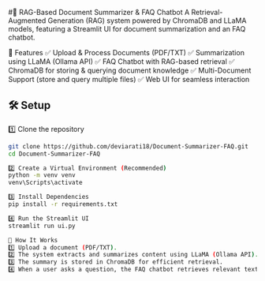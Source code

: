 #🧠 RAG-Based Document Summarizer & FAQ Chatbot
A Retrieval-Augmented Generation (RAG) system powered by ChromaDB and LLaMA models, featuring a Streamlit UI for document summarization and an FAQ chatbot.

🚀 Features
✅ Upload & Process Documents (PDF/TXT)
✅ Summarization using LLaMA (Ollama API)
✅ FAQ Chatbot with RAG-based retrieval
✅ ChromaDB for storing & querying document knowledge
✅ Multi-Document Support (store and query multiple files)
✅ Web UI for seamless interaction

## 🛠 Setup
1️⃣ Clone the repository  
```sh
git clone https://github.com/deviarati18/Document-Summarizer-FAQ.git
cd Document-Summarizer-FAQ

2️⃣ Create a Virtual Environment (Recommended)
python -m venv venv
venv\Scripts\activate

3️⃣ Install Dependencies
pip install -r requirements.txt

4️⃣ Run the Streamlit UI
streamlit run ui.py

📌 How It Works
1️⃣ Upload a document (PDF/TXT).
2️⃣ The system extracts and summarizes content using LLaMA (Ollama API).
3️⃣ The summary is stored in ChromaDB for efficient retrieval.
4️⃣ When a user asks a question, the FAQ chatbot retrieves relevant text using RAG and generates an answer.
